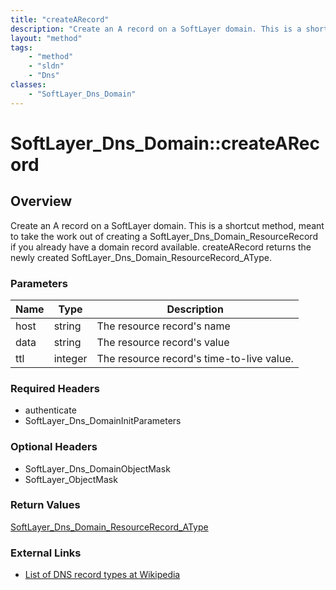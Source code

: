 ```yaml
---
title: "createARecord"
description: "Create an A record on a SoftLayer domain. This is a shortcut method, meant to take the work out of creating a SoftLayer_... "
layout: "method"
tags:
    - "method"
    - "sldn"
    - "Dns"
classes:
    - "SoftLayer_Dns_Domain"
---
```

# SoftLayer_Dns_Domain::createARecord
## Overview 
Create an A record on a SoftLayer domain. This is a shortcut method, meant to take the work out of creating a SoftLayer_Dns_Domain_ResourceRecord if you already have a domain record available. createARecord returns the newly created SoftLayer_Dns_Domain_ResourceRecord_AType. 

### Parameters 
|Name | Type | Description |
| --- | --- | --- |
|host| string| The resource record's name|
|data| string| The resource record's value|
|ttl| integer| The resource record's time-to-live value.|


### Required Headers
* authenticate
* SoftLayer_Dns_DomainInitParameters

### Optional Headers
* SoftLayer_Dns_DomainObjectMask
* SoftLayer_ObjectMask

### Return Values
<a href='/reference/datatypes/SoftLayer_Dns_Domain_ResourceRecord_AType'>SoftLayer_Dns_Domain_ResourceRecord_AType </a>

### External Links


* [List of DNS record types at Wikipedia](http://en.wikipedia.org/wiki/List_of_DNS_record_types)


